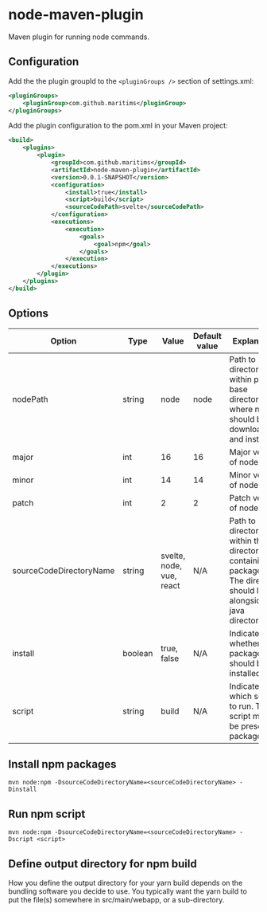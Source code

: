 # node-maven-plugin
Maven plugin for running node commands.

## Configuration
Add the the plugin groupId to the `<pluginGroups />` section of settings.xml:
```xml
<pluginGroups>
    <pluginGroup>com.github.maritims</pluginGroup>
</pluginGroups>
```

Add the plugin configuration to the pom.xml in your Maven project:
```xml
<build>
    <plugins>
        <plugin>
            <groupId>com.github.maritims</groupId>
            <artifactId>node-maven-plugin</artifactId>
            <version>0.0.1-SNAPSHOT</version>
            <configuration>
                <install>true</install>
                <script>build</script>
                <sourceCodePath>svelte</sourceCodePath>
            </configuration>
            <executions>
                <execution>
                    <goals>
                        <goal>npm</goal>
                    </goals>
                </execution>
            </executions>
        </plugin>
    </plugins>
</build>
```

## Options
| Option                  | Type    | Value                    | Default value | Explanation                                                                                                                 |
|-------------------------|---------|--------------------------|---------------|-----------------------------------------------------------------------------------------------------------------------------|
| nodePath                | string  | node                     | node          | Path to directory within project base directory where node should be downloaded and installed.                              |
| major                   | int     | 16                       | 16            | Major version of node.                                                                                                      |
| minor                   | int     | 14                       | 14            | Minor version of node.                                                                                                      |
| patch                   | int     | 2                        | 2             | Patch version of node.                                                                                                      |
| sourceCodeDirectoryName | string  | svelte, node, vue, react | N/A           | Path to directory within the src directory containing package.json. The directory should live alongside the java directory. | 
| install                 | boolean | true, false              | N/A           | Indicates whether packages should be installed.                                                                             |
| script                  | string  | build                    | N/A           | Indicates which script to run. The script must be present in package.json.                                                  |

## Install npm packages
`mvn node:npm -DsourceCodeDirectoryName=<sourceCodeDirectoryName> -Dinstall`

## Run npm script
`mvn node:npm -DsourceCodeDirectoryName=<sourceCodeDirectoryName> -Dscript <script>`

## Define output directory for npm build
How you define the output directory for your yarn build depends on the bundling software you decide to use. You typically want the yarn build to put the file(s) somewhere in src/main/webapp, or a sub-directory.
